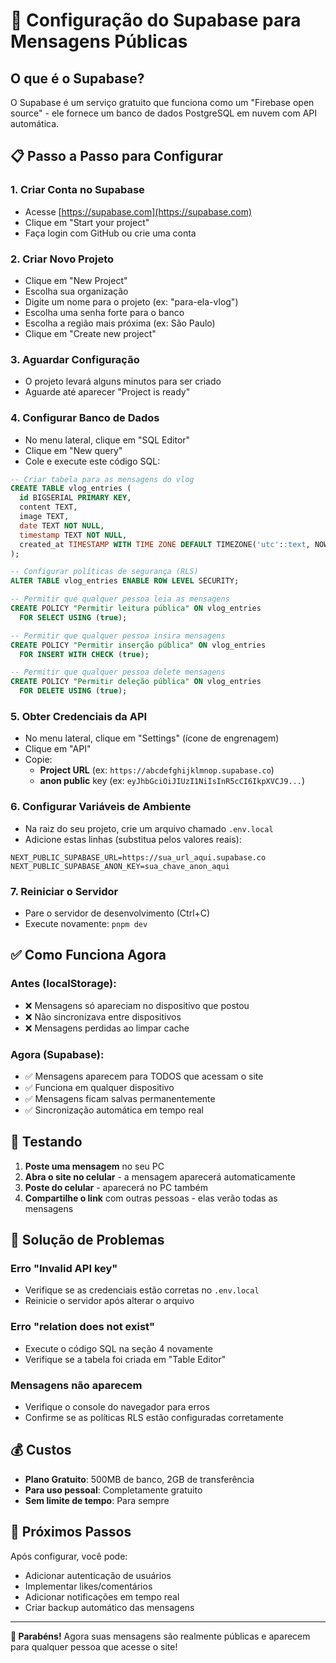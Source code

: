 # 🚀 Configuração do Supabase para Mensagens Públicas

## O que é o Supabase?
O Supabase é um serviço gratuito que funciona como um "Firebase open source" - ele fornece um banco de dados PostgreSQL em nuvem com API automática.

## 📋 Passo a Passo para Configurar

### 1. Criar Conta no Supabase
- Acesse [https://supabase.com](https://supabase.com)
- Clique em "Start your project"
- Faça login com GitHub ou crie uma conta

### 2. Criar Novo Projeto
- Clique em "New Project"
- Escolha sua organização
- Digite um nome para o projeto (ex: "para-ela-vlog")
- Escolha uma senha forte para o banco
- Escolha a região mais próxima (ex: São Paulo)
- Clique em "Create new project"

### 3. Aguardar Configuração
- O projeto levará alguns minutos para ser criado
- Aguarde até aparecer "Project is ready"

### 4. Configurar Banco de Dados
- No menu lateral, clique em "SQL Editor"
- Clique em "New query"
- Cole e execute este código SQL:

```sql
-- Criar tabela para as mensagens do vlog
CREATE TABLE vlog_entries (
  id BIGSERIAL PRIMARY KEY,
  content TEXT,
  image TEXT,
  date TEXT NOT NULL,
  timestamp TEXT NOT NULL,
  created_at TIMESTAMP WITH TIME ZONE DEFAULT TIMEZONE('utc'::text, NOW()) NOT NULL
);

-- Configurar políticas de segurança (RLS)
ALTER TABLE vlog_entries ENABLE ROW LEVEL SECURITY;

-- Permitir que qualquer pessoa leia as mensagens
CREATE POLICY "Permitir leitura pública" ON vlog_entries
  FOR SELECT USING (true);

-- Permitir que qualquer pessoa insira mensagens
CREATE POLICY "Permitir inserção pública" ON vlog_entries
  FOR INSERT WITH CHECK (true);

-- Permitir que qualquer pessoa delete mensagens
CREATE POLICY "Permitir deleção pública" ON vlog_entries
  FOR DELETE USING (true);
```

### 5. Obter Credenciais da API
- No menu lateral, clique em "Settings" (ícone de engrenagem)
- Clique em "API"
- Copie:
  - **Project URL** (ex: `https://abcdefghijklmnop.supabase.co`)
  - **anon public** key (ex: `eyJhbGciOiJIUzI1NiIsInR5cCI6IkpXVCJ9...`)

### 6. Configurar Variáveis de Ambiente
- Na raiz do seu projeto, crie um arquivo chamado `.env.local`
- Adicione estas linhas (substitua pelos valores reais):

```env
NEXT_PUBLIC_SUPABASE_URL=https://sua_url_aqui.supabase.co
NEXT_PUBLIC_SUPABASE_ANON_KEY=sua_chave_anon_aqui
```

### 7. Reiniciar o Servidor
- Pare o servidor de desenvolvimento (Ctrl+C)
- Execute novamente: `pnpm dev`

## ✅ Como Funciona Agora

### **Antes (localStorage):**
- ❌ Mensagens só apareciam no dispositivo que postou
- ❌ Não sincronizava entre dispositivos
- ❌ Mensagens perdidas ao limpar cache

### **Agora (Supabase):**
- ✅ Mensagens aparecem para TODOS que acessam o site
- ✅ Funciona em qualquer dispositivo
- ✅ Mensagens ficam salvas permanentemente
- ✅ Sincronização automática em tempo real

## 🔧 Testando

1. **Poste uma mensagem** no seu PC
2. **Abra o site no celular** - a mensagem aparecerá automaticamente
3. **Poste do celular** - aparecerá no PC também
4. **Compartilhe o link** com outras pessoas - elas verão todas as mensagens

## 🚨 Solução de Problemas

### Erro "Invalid API key"
- Verifique se as credenciais estão corretas no `.env.local`
- Reinicie o servidor após alterar o arquivo

### Erro "relation does not exist"
- Execute o código SQL na seção 4 novamente
- Verifique se a tabela foi criada em "Table Editor"

### Mensagens não aparecem
- Verifique o console do navegador para erros
- Confirme se as políticas RLS estão configuradas corretamente

## 💰 Custos

- **Plano Gratuito**: 500MB de banco, 2GB de transferência
- **Para uso pessoal**: Completamente gratuito
- **Sem limite de tempo**: Para sempre

## 🎯 Próximos Passos

Após configurar, você pode:
- Adicionar autenticação de usuários
- Implementar likes/comentários
- Adicionar notificações em tempo real
- Criar backup automático das mensagens

---

**🎉 Parabéns!** Agora suas mensagens são realmente públicas e aparecem para qualquer pessoa que acesse o site!
